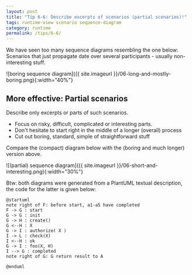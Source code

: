 ```yaml
---
layout: post
title: "Tip 6-6: Describe excerpts of scenarios (partial scenarios)!"
tags: runtime-view scenario sequence-diagram
category: runtime
permalink: /tips/6-6/
---
```


We have seen too many sequence diagrams resembling the one below: Scenarios that
just propagate date over several participants - usually non-interesting stuff.


![boring sequence diagram]({{ site.imageurl }}/06-long-and-mostly-boring.png){:width="40%"}


## More effective: Partial scenarios

Describe only excerpts or parts of such scenarios.

* Focus on risky, difficult, complicated or interesting parts.
* Don't hesitate to start right in the middle of a longer (overall) process
* Cut out boring, standard, simple of straightforward stuff

Compare the (compact) diagram below with the (boring and much longer) version above.


![(partial) sequence diagram]({{ site.imageurl }}/06-short-and-interesting.png){:width="30%"}


Btw: both diagrams were generated from a PlantUML textual description, the code for
the latter is given below:

```PlantUML
@startuml
note right of F: before start, a1-a5 have completed
F -> G : start
G -> G : init
G -> H : create()
G <--H : X
G -> I : authorize( X )
I -> L : check(X)
I <--H : ok
G -> I : foo(X, H)
I --> G : completed
note right of G: G return result to A

@enduml
```
